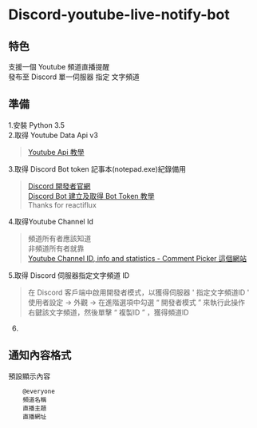# Discord-youtube-live-notify-bot


## 特色
支援一個 Youtube 頻道直播提醒 <br>
發布至 Discord 單一伺服器 指定 文字頻道<br>


## 準備
1.安裝 Python 3.5 <br>
2.取得 Youtube Data Api v3 <br> 
>[Youtube Api 教學](https://developers.google.com/youtube/v3/getting-started)<br> 

3.取得 Discord Bot token 記事本(notepad.exe)紀錄備用<br>
>[Discord 開發者官網](https://discordapp.com/developers)<br>
>[Discord Bot 建立及取得 Bot Token 教學](https://github.com/reactiflux/discord-irc/wiki/Creating-a-discord-bot-&-getting-a-token) <br>
>Thanks for reactiflux <br>

4.取得Youtube Channel Id  <br> 
>頻道所有者應該知道<br>
>非頻道所有者就靠<br>
>[Youtube Channel ID, info and statistics - Comment Picker 這個網站](https://commentpicker.com/youtube-channel-id.php)<br>

5.取得 Discord 伺服器指定文字頻道 ID <br>
>在 Discord 客戶端中啟用開發者模式，以獲得伺服器 ' 指定文字頻道ID '  <br>
>使用者設定 -> 外觀 -> 在進階選項中勾選 “ 開發者模式 ” 來執行此操作<br>
>右鍵該文字頻道，然後單擊 “ 複製ID ” ，獲得頻道ID <br>

6. <br>
## 通知內容格式

預設顯示內容
        
        @everyone
        頻道名稱
        直播主題
        直播網址

